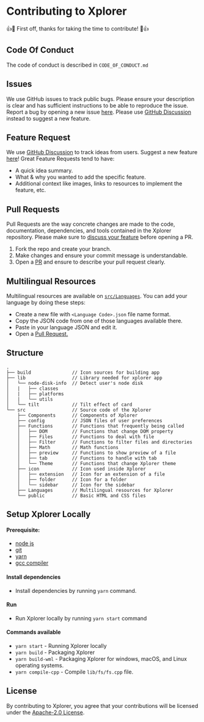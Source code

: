 # Contributing to Xplorer
👍🎉 First off, thanks for taking the time to contribute! 🎉👍

## Code Of Conduct
The code of conduct is described in `CODE_OF_CONDUCT.md`

## Issues
We use GitHub issues to track public bugs. Please ensure your description is clear and has sufficient instructions to be able to reproduce the issue. Report a bug by opening a new issue [here](https://github.com/kimlimjustin/xplorer/issues). Please use [GitHub Discussion](https://github.com/kimlimjustin/xplorer/discussions) instead to suggest a new feature.

## Feature Request
We use [GitHub Discussion](https://github.com/kimlimjustin/xplorer/discussions) to track ideas from users. Suggest a new feature [here](https://github.com/kimlimjustin/xplorer/discussions)!
Great Feature Requests tend to have:
- A quick idea summary.
- What & why you wanted to add the specific feature.
- Additional context like images, links to resources to implement the feature, etc.

## Pull Requests
Pull Requests are the way concrete changes are made to the code, documentation, dependencies, and tools contained in the Xplorer repository. Please make sure to [discuss your feature](#feature-request) before opening a PR.
1. Fork the repo and create your branch.
2. Make changes and ensure your commit message is understandable.
3. Open a [PR](https://github.com/kimlimjustin/xplorer/pulls) and ensure to describe your pull request clearly.

## Multilingual Resources
Multilingual resources are available on [`src/Languages`](https://github.com/kimlimjustin/xplorer/tree/master/src/Languages).
You can add your language by doing these steps:
- Create a new file with `<Language Code>.json` file name format.
- Copy the JSON code from one of those languages available there.
- Paste in your language JSON and edit it.
- Open a [Pull Request.](#pull-requests)


## Structure
```
.
├── build               // Icon sources for building app
├── lib                 // Library needed for xplorer app
│   └── node-disk-info  // Detect user's node disk
│   |   ├── classes
│   |   ├── platforms
│   |   └── utils
│   └── tilt            // Tilt effect of card
└── src                 // Source code of the Xplorer
    ├── Components      // Components of Xplorer
    ├── config          // JSON files of user preferences
    ├── Functions       // Functions that frequently being called
    │   ├── DOM         // Functions that change DOM property
    │   ├── Files       // Functions to deal with file
    │   ├── Filter      // Functions to filter files and directories
    │   ├── Math        // Math functions
    │   ├── preview     // Functions to show preview of a file
    │   ├── tab         // Functions to handle with tab
    │   └── Theme       // Functions that change Xplorer theme
    ├── icon            // Icon used inside Xplorer
    │   ├── extension   // Icon for an extension of a file
    │   ├── folder      // Icon for a folder
    │   └── sidebar     // Icon for the sidebar
    ├── Languages       // Multilingual resources for Xplorer
    └── public          // Basic HTML and CSS files
```

## Setup Xplorer Locally
#### Prerequisite: 

- [node js]((https://nodejs.org/en/))
- [git](https://git-scm.com/)
- [yarn](https://yarnpkg.com/)
- [gcc compiler](https://gcc.gnu.org/)

#### Install dependencies
- Install dependencies by running `yarn` command.

#### Run
- Run Xplorer locally by running `yarn start` command

#### Commands available
- `yarn start` - Running Xplorer locally
- `yarn build` - Packaging Xplorer
- `yarn build-wml` - Packaging Xplorer for windows, macOS, and Linux operating systems.
- `yarn compile-cpp` - Compile `lib/fs/fs.cpp` file.

## License
By contributing to Xplorer, you agree that your contributions will be licensed under the [Apache-2.0 License](https://github.com/kimlimjustin/xplorer/blob/master/LICENSE).